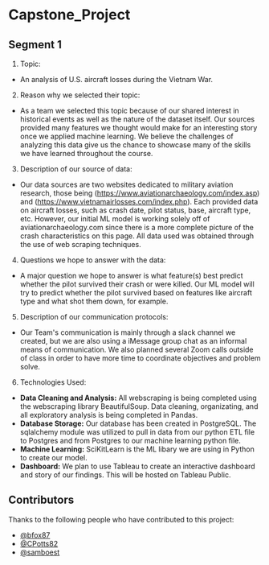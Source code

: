 # Capstone_Project

## Segment 1
1. Topic: 
-   An analysis of U.S. aircraft losses during the Vietnam War.
2. Reason why we selected their topic: 
-   As a team we selected this topic because of our shared interest in historical events as well as the nature of the dataset itself. Our sources provided many features we thought would make for an interesting story once we applied machine learning. We believe the challenges of analyzing this data give us the chance to showcase many of the skills we have learned throughout the course.
3. Description of our source of data: 
-   Our data sources are two websites dedicated to military aviation research, those being (https://www.aviationarchaeology.com/index.asp) and (https://www.vietnamairlosses.com/index.php). Each provided data on aircraft losses, such as crash date, pilot status, base, aircraft type, etc. However, our initial ML model is working solely off of aviationarchaeology.com since there is a more complete picture of the crash characteristics on this page. All data used was obtained through the use of web scraping techniques. 
4. Questions we hope to answer with the data: 
-   A major question we hope to answer is what feature(s) best predict whether the pilot survived their crash or were killed. Our ML model will try to predict whether the pilot survived based on features like aircraft type and what shot them down, for example.
5. Description of our communication protocols:
-   Our Team's communication is mainly through a slack channel we created, but we are also using a iMessage group chat as an informal means of communication. We also planned several Zoom calls outside of class in order to have more time to coordinate objectives and problem solve.
6. Technologies Used:
-   **Data Cleaning and Analysis:** All webscraping is being completed using the webscraping library BeautifulSoup. Data cleaning, organizating, and all exploratory analysis is being completed in Pandas.
-   **Database Storage:** Our database has been created in PostgreSQL. The sqlalchemy module was utilized to pull in data from our python ETL file to Postgres and from Postgres to our machine learning python file.
-   **Machine Learning:** SciKitLearn is the ML libary we are using in Python to create our model.
-   **Dashboard:** We plan to use Tableau to create an interactive dashboard and story of our findings. This will be hosted on Tableau Public.

## Contributors

Thanks to the following people who have contributed to this project:

* [@bfox87](https://github.com/bfox87) 
* [@CPotts82](https://github.com/CPotts82) 
* [@samboest](https://github.com/samboest) 
